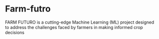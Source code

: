 # Farm-futro
FARM FUTURO is a cutting-edge Machine Learning (ML) project designed to address the challenges faced by farmers in making informed crop decisions
